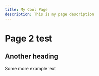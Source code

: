 ```yaml
---
title: My Cool Page
description: This is my page description
---
```


# Page 2 test

## Another heading

Some more example text